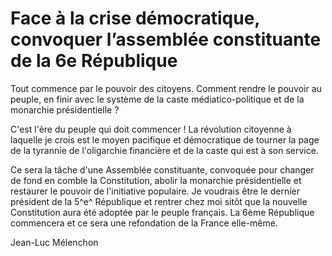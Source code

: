 # Face à la crise démocratique, convoquer l’assemblée constituante de la 6e République

Tout commence par le pouvoir des citoyens. Comment rendre le pouvoir
au peuple, en finir avec le système de la caste médiatico-politique et
de la monarchie présidentielle ?

C'est l'ère du peuple qui doit commencer ! La révolution citoyenne à
laquelle je crois est le moyen pacifique et démocratique de tourner la
page de la tyrannie de l'oligarchie financière et de la caste qui est
à son service.

Ce sera la tâche d'une Assemblée constituante, convoquée pour changer
de fond en comble la Constitution, abolir la monarchie présidentielle
et restaurer le pouvoir de l'initiative populaire. Je voudrais être le
dernier président de la 5^e^ République et rentrer chez moi sitôt que
la nouvelle Constitution aura été adoptée par le peuple français. La
6ème République commencera et ce sera une refondation de la France
elle-même.

Jean-Luc Mélenchon
